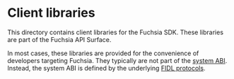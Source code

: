 # Client libraries

This directory contains client libraries for the Fuchsia SDK. These libraries
are part of the Fuchsia API Surface.

In most cases, these libraries are provided for the convenience of developers
targeting Fuchsia. They typically are not part of the
[system ABI](../../docs/development/abi/system.md). Instead, the system ABI is
defined by the underlying [FIDL protocols](../fidl/).
